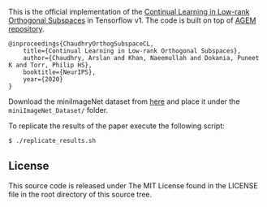 This is the official implementation of the [Continual Learning in Low-rank Orthogonal Subspaces](https://arxiv.org/abs/2010.11635) in Tensorflow v1. The code is built on top of [AGEM repository](https://github.com/facebookresearch/agem).


```
@inproceedings{ChaudhryOrthogSubspaceCL,
    title={Continual Learning in Low-rank Orthogonal Subspaces},
    author={Chaudhry, Arslan and Khan, Naeemullah and Dokania, Puneet K and Torr, Philip HS},
    booktitle={NeurIPS},
    year={2020}
}
```

Download the miniImageNet dataset from [here](https://www.dropbox.com/s/yt3akdfchuafk25/miniImageNet_full.pickle?dl=0) and place it under the ```miniImageNet_Dataset/``` folder.

To replicate the results of the paper execute the following script:
```bash
$ ./replicate_results.sh
```

## License
This source code is released under The MIT License found in the LICENSE file in the root directory of this source tree.
